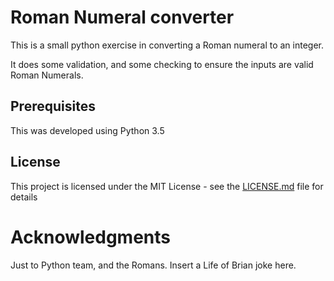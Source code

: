 # Roman Numeral converter

This is a small python exercise in converting a Roman numeral to an integer.

It does some validation, and some checking to ensure the inputs are valid Roman Numerals.

## Prerequisites

This was developed using Python 3.5


## License

This project is licensed under the MIT License - see the [LICENSE.md](LICENSE.md) file for details

# Acknowledgments

Just to Python team, and the Romans.
Insert a Life of Brian joke here.

